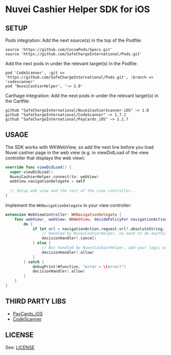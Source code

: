 Nuvei Cashier Helper SDK for iOS
==========================================

SETUP
------------
Pods integration: 
Add the next source(s) in the top of the Podfile:
```Podfile
source 'https://github.com/CocoaPods/Specs.git'
source 'https://github.com/SafeChargeInternational/Pods.git'
```

Add the next pods in under the relevant target(s) in the Podfile:
```Podfile
pod 'CodeScanner', :git => 'https://github.com/SafeChargeInternational/Pods.git', :branch => 'codescanner'
pod 'NuveiCashierHelper', '~> 2.0'
```

Carthage integration:
Add the next pods in under the relevant target(s) in the Cartfile:
```Podfile
github "SafeChargeInternational/NuveiCashierScanner-iOS" ~> 1.0
github "SafeChargeInternational/CodeScanner" ~> 1.7.1
github "SafeChargeInternational/PayCards_iOS" ~> 1.1.7
```

USAGE
------------
The SDK works with WKWebView, so add the next line before you load Nuvei cashier page in the web view (e.g. in viewDidLoad of the view controller that displays the web view):
```swift
override func viewDidLoad() {
  super.viewDidLoad()
  NuveiCashierHelper.connect(to: webView)
  webView.navigationDelegate = self
  
  // Setup web view and the rest of the view controller...
}
```

Implement the `WKNavigationDelegate` in your view controller:
```swift
extension WebViewController: WKNavigationDelegate {
    func webView(_ webView: WKWebView, decidePolicyFor navigationAction: WKNavigationAction, decisionHandler: @escaping (WKNavigationActionPolicy) -> Void) {
        do {
            if let url = navigationAction.request.url?.absoluteString, try NuveiCashierHelper.handleURL(url) {
                // Handled by NuveiCashierHelper, no need to do anything else, cancel the URL loading
                decisionHandler(.cancel)
            } else {
                // Not handled by NuveiCashierHelper, add your logic and/or complete the loading of the URL
                decisionHandler(.allow)
            }
        } catch {
            debugPrint(#function, "error = \(error)")
            decisionHandler(.allow)
        }
    }
}
```

THIRD PARTY LIBS
------------
* [PayCards_iOS](https://github.com/faceterteam/PayCards_iOS)
* [CodeScanner](https://github.com/SafeChargeInternational/CodeScanner)

LICENSE
------------
See: [LICENSE](https://github.com/SafeChargeInternational/NuveiCashierHelper-iOS/blob/master/LICENSE.md)
